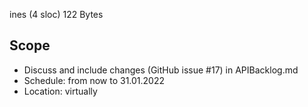 ines (4 sloc)  122 Bytes
   
## Scope
* Discuss and include changes (GitHub issue #17) in APIBacklog.md 
* Schedule: from now to 31.01.2022  
* Location: virtually  
